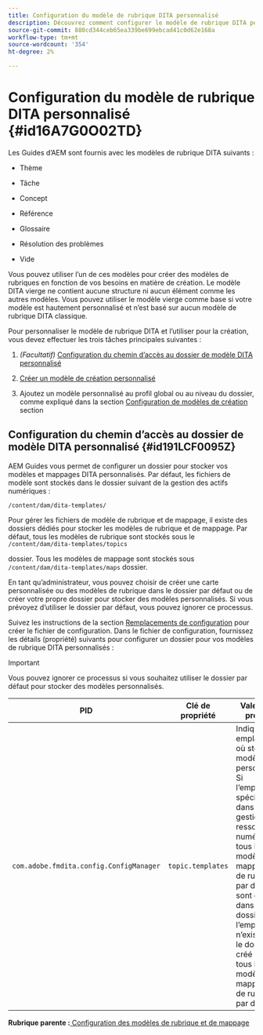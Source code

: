 ```yaml
---
title: Configuration du modèle de rubrique DITA personnalisé
description: Découvrez comment configurer le modèle de rubrique DITA personnalisé
source-git-commit: 880cd344ceb65ea339be699ebcad41c0d62e168a
workflow-type: tm+mt
source-wordcount: '354'
ht-degree: 2%

---
```


# Configuration du modèle de rubrique DITA personnalisé {#id16A7G0O02TD}

Les Guides d’AEM sont fournis avec les modèles de rubrique DITA suivants :

- Thème

- Tâche

- Concept

- Référence

- Glossaire

- Résolution des problèmes

- Vide


Vous pouvez utiliser l’un de ces modèles pour créer des modèles de rubriques en fonction de vos besoins en matière de création. Le modèle DITA vierge ne contient aucune structure ni aucun élément comme les autres modèles. Vous pouvez utiliser le modèle vierge comme base si votre modèle est hautement personnalisé et n’est basé sur aucun modèle de rubrique DITA classique.

Pour personnaliser le modèle de rubrique DITA et l’utiliser pour la création, vous devez effectuer les trois tâches principales suivantes :

1. *\(Facultatif\)* [Configuration du chemin d’accès au dossier de modèle DITA personnalisé](#id191LCF0095Z)

1. [Créer un modèle de création personnalisé](conf-folder-level.md#id1917D0EG0HJ)

1. Ajoutez un modèle personnalisé au profil global ou au niveau du dossier, comme expliqué dans la section [Configuration de modèles de création](conf-folder-level.md#id1889D0IL0Y4) section


## Configuration du chemin d’accès au dossier de modèle DITA personnalisé {#id191LCF0095Z}

AEM Guides vous permet de configurer un dossier pour stocker vos modèles et mappages DITA personnalisés. Par défaut, les fichiers de modèle sont stockés dans le dossier suivant de la gestion des actifs numériques :

`/content/dam/dita-templates/`

Pour gérer les fichiers de modèle de rubrique et de mappage, il existe des dossiers dédiés pour stocker les modèles de rubrique et de mappage. Par défaut, tous les modèles de rubrique sont stockés sous le `/content/dam/dita-templates/topics`

dossier. Tous les modèles de mappage sont stockés sous `/content/dam/dita-templates/maps` dossier.

En tant qu’administrateur, vous pouvez choisir de créer une carte personnalisée ou des modèles de rubrique dans le dossier par défaut ou de créer votre propre dossier pour stocker des modèles personnalisés. Si vous prévoyez d’utiliser le dossier par défaut, vous pouvez ignorer ce processus.

Suivez les instructions de la section [Remplacements de configuration](download-install-additional-config-override.md#) pour créer le fichier de configuration. Dans le fichier de configuration, fournissez les détails \(propriété\) suivants pour configurer un dossier pour vos modèles de rubrique DITA personnalisés :

>[!IMPORTANT]
>
> Vous pouvez ignorer ce processus si vous souhaitez utiliser le dossier par défaut pour stocker des modèles personnalisés.

| PID | Clé de propriété | Valeur de la propriété |
|---|------------|--------------|
| `com.adobe.fmdita.config.ConfigManager` | `topic.templates` | Indiquez un emplacement où stocker les modèles personnalisés.<br> Si l’emplacement spécifié existe dans la gestion des ressources numériques, tous les modèles de mappage et de rubrique par défaut sont copiés dans ce dossier. Si l’emplacement n’existe pas, le dossier est créé avec tous les modèles de mappage et de rubrique par défaut. |

**Rubrique parente :**[ Configuration des modèles de rubrique et de mappage](conf-template-tags.md)
